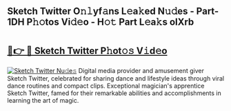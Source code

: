 ## Sketch Twitter O𝚗𝚕yf𝚊ns L𝚎a𝚔ed N𝚞𝚍es - Part-1DH P𝚑𝚘tos Vi𝚍𝚎o - H𝚘𝚝 Part L𝚎a𝚔s oIXrb

# <h2><a href="http://kf1pvu3.oniu.top/?m=Sketch+Twitter">🔗👉 🔴 Sketch Twitter P𝚑ot𝚘𝚜 V𝚒d𝚎o</a></h2>

[![Sketch Twitter Nu𝚍e𝚜](https://i.imgur.com/0qMVB7G.gif)](http://kf1pvu3.oniu.top/?m=Sketch+Twitter)
Digital media provider and amusement giver Sketch Twitter, celebrated for sharing dance and lifestyle ideas through viral dance routines and compact clips. Exceptional magician's apprentice Sketch Twitter, famed for their remarkable abilities and accomplishments in learning the art of magic.  
